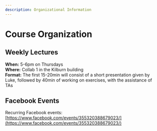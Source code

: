 ```yaml
---
description: Organizational Information
---
```


# Course Organization

## Weekly Lectures

**When:** 5-6pm on Thursdays  
**Where:** Collab 1 in the Kilburn building  
**Format:** The first 15-20min will consist of a short presentation given by Luke, followed by 40min of working on exercises, with the assistance of TAs

## Facebook Events

Recurring Facebook events: [https://www.facebook.com/events/355320388679023/](https://www.facebook.com/events/355320388679023/)



